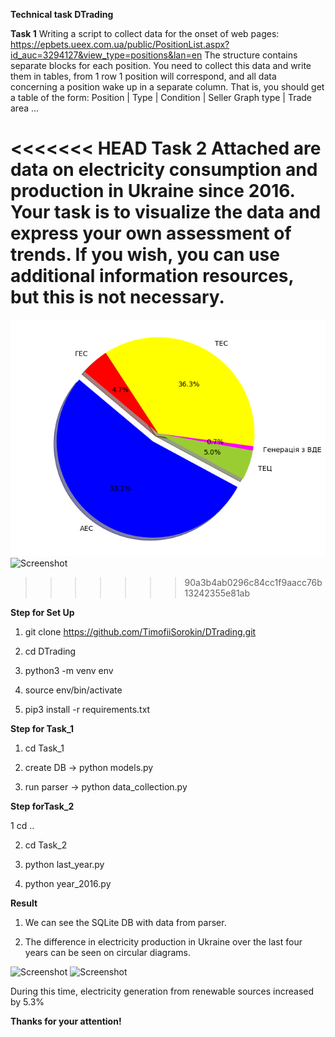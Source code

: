 <b>Technical task DTrading</b>

<b>Task 1</b> Writing a script to collect data for the onset of web pages: https://epbets.ueex.com.ua/public/PositionList.aspx?id_auc=3294127&view_type=positions&lan=en
The structure contains separate blocks for each position. You need to collect this data and write them in tables, from 1 row 1 position will correspond, and all data concerning a position wake up in a separate column. That is, you should get a table of the form:
Position | Type | Condition | Seller Graph type | Trade area ...

<<<<<<< HEAD
<b>Task 2</b> Attached are data on electricity consumption and production in Ukraine since 2016. Your task is to visualize the data and express your own assessment of trends. If you wish, you can use additional information resources, but this is not necessary.
=======
![Screenshot](Task_2/myplot_2016.png)
![Screenshot](myplot_2020.png)
>>>>>>> 90a3b4ab0296c84cc1f9aacc76b13242355e81ab

<b>Step for Set Up</b>

 1. git clone https://github.com/TimofiiSorokin/DTrading.git

 2. cd DTrading

 3. python3 -m venv env

 4. source env/bin/activate

 5. pip3 install -r requirements.txt

<b>Step for Task_1</b>

 1. cd Task_1

 2. create DB -> python models.py
 
 3. run parser -> python data_collection.py
 
 <b>Step forTask_2</b>
 
 1 cd ..
 
 2. cd Task_2
 
 3. python last_year.py
 
 4. python year_2016.py

<b>Result</b>

1. We can see the SQLite DB with data from parser.

2. The difference in electricity production in Ukraine over the last four years can be seen on circular diagrams. 

![Screenshot](myplot_2016.png)
![Screenshot](myplot_2020.png)

During this time, electricity generation from renewable sources increased by 5.3%

<b>Thanks for your attention!</b>
